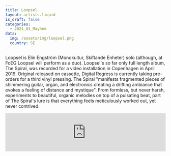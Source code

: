 ```yaml
---
title: Loopsel
layout: artists.liquid
is_draft: false
categories:
  - 2021_03_Mayhem
data:
  img: /assets/img/loopsel.png
  country: SE
---
```


Loopsel is Elin Engström (Monokultur, Skiftande Enheter) solo (although, at FoEG Loopsel will perform as a duo). Loopsel's so far only full length album, The Spiral, was recorded for a video installation in Copenhagen in April 2019. Original released on cassette, Digital Regress is currently taking pre-orders for a third vinyl pressing. The Spiral "manifests fragmented pieces of shimmering guitar, organ, and electronics creating a drifting ambiance that evokes a feeling of distance and mystique". From formless, but never harsh, experiments to beautiful, organic melodies on top of a pulsating beat, part of The Spiral's lure is that everything feels meticulously worked out, yet never contrived.

<iframe style="border: 0; width: 100%; height: 120px;" src="https://bandcamp.com/EmbeddedPlayer/album=2235256359/size=large/bgcol=ffffff/linkcol=0687f5/tracklist=false/artwork=small/transparent=true/" seamless><a href="https://loopsel.bandcamp.com/album/the-spiral">The Spiral by Loopsel</a></iframe>
